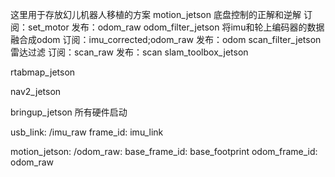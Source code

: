 这里用于存放幻儿机器人移植的方案
motion_jetson 底盘控制的正解和逆解
    订阅：set_motor
    发布：odom_raw
odom_filter_jetson 将imu和轮上编码器的数据融合成odom
    订阅：imu_corrected;odom_raw
    发布：odom
scan_filter_jetson 雷达过滤
    订阅：scan_raw
    发布：scan
slam_toolbox_jetson 

rtabmap_jetson

nav2_jetson

bringup_jetson 所有硬件启动


usb_link:
    /imu_raw frame_id: imu_link

motion_jetson:
    /odom_raw:
        base_frame_id: base_footprint
        odom_frame_id: odom_raw